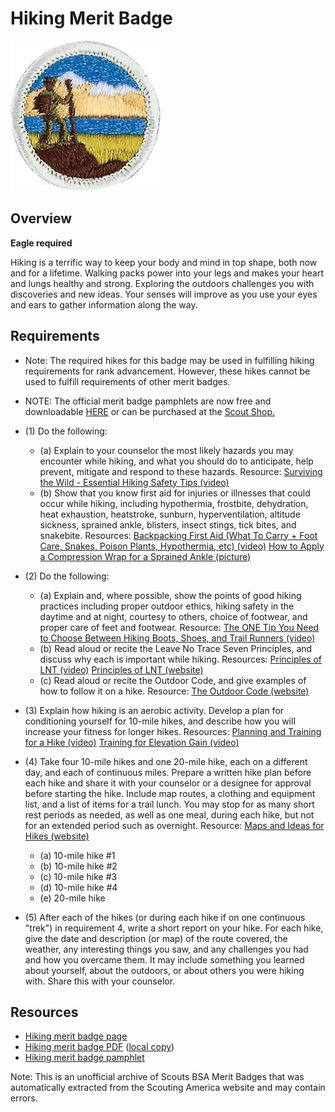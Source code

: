 

# Hiking Merit Badge

![Hiking Merit Badge](images/hiking-merit-badge.jpg)

## Overview

**Eagle required**

Hiking is a terrific way to keep your body and mind in top shape, both now and for a lifetime. Walking packs power into your legs and makes your heart and lungs healthy and strong. Exploring the outdoors challenges you with discoveries and new ideas. Your senses will improve as you use your eyes and ears to gather information along the way.

## Requirements

* Note: The required hikes for this badge may be used in fulfilling hiking requirements for rank advancement. However, these  hikes cannot be used to fulfill requirements of other merit badges.
* NOTE:  The official merit badge pamphlets are now free and downloadable  [HERE](https://filestore.scouting.org/filestore/Merit_Badge_ReqandRes/Pamphlets/Hiking.pdf) or can be purchased at the [Scout Shop.](https://www.scoutshop.org/)
* (1) Do the following:
    * (a) Explain to your counselor the most likely hazards you may encounter while hiking, and what you should do to anticipate, help prevent, mitigate and respond to these hazards. Resource: [Surviving the Wild - Essential Hiking Safety Tips (video)](https://youtu.be/YGQG0C0HBGw?si=aOL6J4mdZXt51LDC)
    * (b) Show that you know first aid for injuries or illnesses that could occur while hiking, including hypothermia, frostbite, dehydration, heat exhaustion, heatstroke, sunburn, hyperventilation, altitude sickness, sprained ankle, blisters, insect stings, tick bites, and snakebite. Resources: [Backpacking First Aid (What To Carry + Foot Care, Snakes, Poison Plants, Hypothermia, etc) (video)](https://youtu.be/nxExCQiWa_U?si=E-FC1vbHZYI0vxhb) [How to Apply a Compression Wrap for a Sprained Ankle (picture)](https://filestore.scouting.org/filestore/Merit_Badge_ReqandRes/Requirement%20Resources/Hiking/compression%20wrap%20graphic.jpeg)


* (2) Do the following:
    * (a) Explain and, where possible, show the points of good hiking practices including proper outdoor ethics, hiking safety in the daytime and at night, courtesy to others, choice of footwear, and proper care of feet and footwear. Resource: [The ONE Tip You Need to Choose Between Hiking Boots, Shoes, and Trail Runners (video)](https://youtu.be/liJtac-GvZw?si=ToQQv90HyVEIqwe_)
    * (b) Read aloud or recite the Leave No Trace Seven Principles, and discuss why each is important while hiking. Resources: [Principles of LNT (video)](https://youtu.be/Rpq01rO9ZR0?si=hjjnThExBUjG0aIW) [Principles of LNT (website)](https://lnt.org/why/7-principles/)
    * (c) Read aloud or recite the Outdoor Code, and give examples of how to follow it on a hike. Resource: [The Outdoor Code (website)](https://www.scouting.org/outdoor-programs/outdoor-ethics/outdoor-code/)


* (3) Explain how hiking is an aerobic activity. Develop a plan for conditioning yourself for 10-mile hikes, and describe how you will increase your fitness for longer hikes. Resources:  [Planning and Training for a Hike (video)](https://youtu.be/XRaT-02V6_Q?si=KWpuleheaJYZVlBd)  [Training for Elevation Gain (video)](https://youtu.be/wrAzopMgriU?si=POvk4jZLbzeTos5t)
* (4) Take four 10-mile hikes and one 20-mile hike, each on a different day, and each of continuous miles. Prepare a written hike plan before each hike and share it with your counselor or a designee for approval before starting the hike. Include map routes, a clothing and equipment list, and a list of items for a trail lunch. You may stop for as many short rest periods as needed, as well as one meal, during each hike, but not for an extended period such as overnight. Resource:  [Maps and Ideas for Hikes (website)](https://www.hikingproject.com/)
    * (a) 10-mile hike #1
    * (b) 10-mile hike #2
    * (c) 10-mile hike #3
    * (d) 10-mile hike #4
    * (e) 20-mile hike


* (5) After each of the hikes (or during each hike if on one continuous "trek") in requirement 4, write a short report on your hike. For each hike, give the date and description (or map) of the route covered, the weather, any interesting things you saw, and any challenges you had and how you overcame them. It may include something you learned about yourself, about the outdoors, or about others you were hiking with. Share this with your counselor.


## Resources

- [Hiking merit badge page](https://www.scouting.org/merit-badges/hiking/)
- [Hiking merit badge PDF](https://filestore.scouting.org/filestore/Merit_Badge_ReqandRes/Pamphlets/Hiking.pdf) ([local copy](files/hiking-merit-badge.pdf))
- [Hiking merit badge pamphlet](https://www.scoutshop.org/scouts-bsa-hiking-merit-badge-pamphlet-es-662397.html)

Note: This is an unofficial archive of Scouts BSA Merit Badges that was automatically extracted from the Scouting America website and may contain errors.